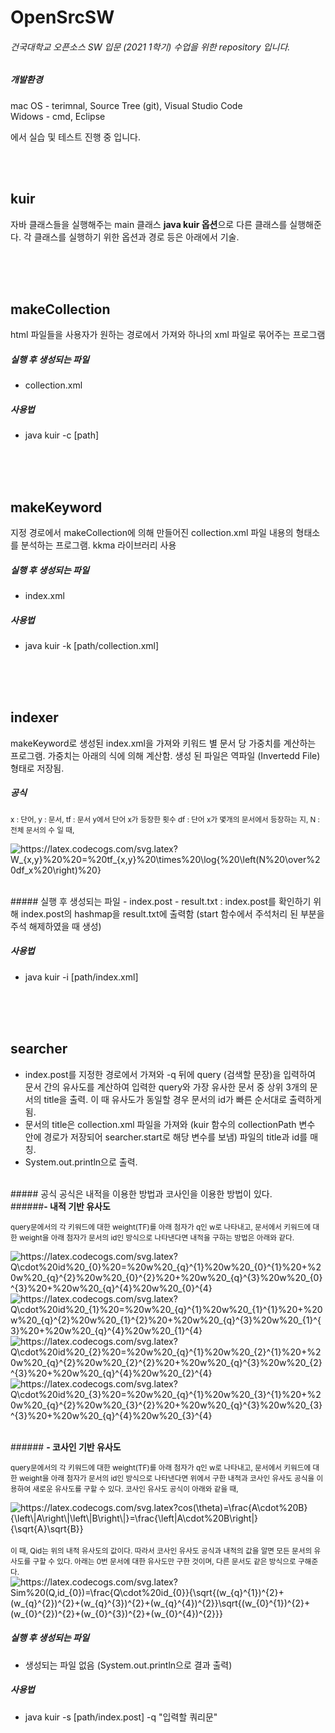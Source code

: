 # OpenSrcSW

###### 건국대학교 오픈소스 SW 입문 (2021 1학기) 수업을 위한 repository 입니다. 

##### 개발환경
mac OS - terimnal, Source Tree (git), Visual Studio Code  
Widows - cmd, Eclipse

에서 실습 및 테스트 진행 중 입니다.

<br/><br/>

## kuir 
자바 클래스들을 실행해주는 main 클래스 <b>java kuir 옵션</b>으로 다른 클래스를 실행해준다. 각 클래스를 실행하기 위한 옵션과 경로 등은 아래에서 기술. 

<br/><br/><br/>

## makeCollection 
html 파일들을 사용자가 원하는 경로에서 가져와 하나의 xml 파일로 묶어주는 프로그램

##### 실행 후 생성되는 파일
- collection.xml

##### 사용법
-  java kuir -c [path]

<br/><br/><br/>

## makeKeyword

지정 경로에서 makeCollection에 의해 만들어진 collection.xml 파일 내용의 형태소를 분석하는 프로그램. kkma 라이브러리 사용

##### 실행 후 생성되는 파일
- index.xml


##### 사용법
- java kuir -k [path/collection.xml]

<br/><br/><br/>

## indexer
makeKeyword로 생성된 index.xml을 가져와 키워드 별 문서 당 가중치를 계산하는 프로그램. 가중치는 아래의 식에 의해 계산함. 생성 된 파일은 역파일 (Invertedd File) 형태로 저장됨.
<br/>
##### 공식 
<small>x : 단어, y : 문서, tf : 문서 y에서 단어 x가 등장한 횟수
df : 단어 x가 몇개의 문서에서 등장하는 지, N : 전체 문서의 수 일 때, </small>

<img src="https://latex.codecogs.com/svg.latex?W_{x,y}%20%20=%20tf_{x,y}%20\times%20\log{%20\left(N%20\over%20df_x%20\right)%20}" title="https://latex.codecogs.com/svg.latex?W_{x,y}%20%20=%20tf_{x,y}%20\times%20\log{%20\left(N%20\over%20df_x%20\right)%20}" /></img>

<br/>
##### 실행 후 생성되는 파일
- index.post
- result.txt : index.post를 확인하기 위해 index.post의 hashmap을 result.txt에 출력함 (start 함수에서 주석처리 된 부분을 주석 해제하였을 때 생성)


##### 사용법
- java kuir -i [path/index.xml]

<br/><br/><br/>
## searcher
- index.post를 지정한 경로에서 가져와 -q 뒤에 query (검색할 문장)을 입력하여 문서 간의 유사도를 계산하여 입력한 query와 가장 유사한 문서 중 상위 3개의 문서의 title을 출력. 이 때 유사도가 동일할 경우 문서의 id가 빠른 순서대로 출력하게 됨.
- 문서의 title은 collection.xml 파일을 가져와 (kuir 함수의 collectionPath 변수 안에 경로가 저장되어 searcher.start로 해당 변수를 보냄) 파일의 title과 id를 매칭.
- System.out.println으로 출력.

<br/>
##### 공식 
공식은 내적을 이용한 방법과 코사인을 이용한 방법이 있다.

<br/>
######<b>- 내적 기반 유사도</b>

<small>query문에서의 각 키워드에 대한 weight(TF)를 아래 첨자가 q인 w로 나타내고, 문서에서 키워드에 대한 weight을 아래 첨자가 문서의 id인 방식으로 나타낸다면 내적을 구하는 방법은 아래와 같다. </small>

<img src="https://latex.codecogs.com/svg.latex?Q\cdot%20id%20_{0}%20=%20w%20_{q}^{1}%20w%20_{0}^{1}%20+%20w%20_{q}^{2}%20w%20_{0}^{2}%20+%20w%20_{q}^{3}%20w%20_{0}^{3}%20+%20w%20_{q}^{4}%20w%20_{0}^{4}" title="https://latex.codecogs.com/svg.latex?Q\cdot%20id%20_{0}%20=%20w%20_{q}^{1}%20w%20_{0}^{1}%20+%20w%20_{q}^{2}%20w%20_{0}^{2}%20+%20w%20_{q}^{3}%20w%20_{0}^{3}%20+%20w%20_{q}^{4}%20w%20_{0}^{4}" /></img>
<img src="https://latex.codecogs.com/svg.latex?Q\cdot%20id%20_{1}%20=%20w%20_{q}^{1}%20w%20_{1}^{1}%20+%20w%20_{q}^{2}%20w%20_{1}^{2}%20+%20w%20_{q}^{3}%20w%20_{1}^{3}%20+%20w%20_{q}^{4}%20w%20_{1}^{4}" title="https://latex.codecogs.com/svg.latex?Q\cdot%20id%20_{1}%20=%20w%20_{q}^{1}%20w%20_{1}^{1}%20+%20w%20_{q}^{2}%20w%20_{1}^{2}%20+%20w%20_{q}^{3}%20w%20_{1}^{3}%20+%20w%20_{q}^{4}%20w%20_{1}^{4}" /></img>
<img src="https://latex.codecogs.com/svg.latex?Q\cdot%20id%20_{2}%20=%20w%20_{q}^{1}%20w%20_{2}^{1}%20+%20w%20_{q}^{2}%20w%20_{2}^{2}%20+%20w%20_{q}^{3}%20w%20_{2}^{3}%20+%20w%20_{q}^{4}%20w%20_{2}^{4}" title="https://latex.codecogs.com/svg.latex?Q\cdot%20id%20_{2}%20=%20w%20_{q}^{1}%20w%20_{2}^{1}%20+%20w%20_{q}^{2}%20w%20_{2}^{2}%20+%20w%20_{q}^{3}%20w%20_{2}^{3}%20+%20w%20_{q}^{4}%20w%20_{2}^{4}" /></img>
<img src="https://latex.codecogs.com/svg.latex?Q\cdot%20id%20_{3}%20=%20w%20_{q}^{1}%20w%20_{3}^{1}%20+%20w%20_{q}^{2}%20w%20_{3}^{2}%20+%20w%20_{q}^{3}%20w%20_{3}^{3}%20+%20w%20_{q}^{4}%20w%20_{3}^{4}" title="https://latex.codecogs.com/svg.latex?Q\cdot%20id%20_{3}%20=%20w%20_{q}^{1}%20w%20_{3}^{1}%20+%20w%20_{q}^{2}%20w%20_{3}^{2}%20+%20w%20_{q}^{3}%20w%20_{3}^{3}%20+%20w%20_{q}^{4}%20w%20_{3}^{4}" /></img>


<br/>
###### <b>- 코사인 기반 유사도</b>

<small>query문에서의 각 키워드에 대한 weight(TF)를 아래 첨자가 q인 w로 나타내고, 문서에서 키워드에 대한 weight을 아래 첨자가 문서의 id인 방식으로 나타낸다면 위에서 구한 내적과 코사인 유사도 공식을 이용하여 새로운 유사도를 구할 수 있다. 코사인 유사도 공식이 아래와 같을 때,</small>

<img src="https://latex.codecogs.com/svg.latex?cos(\theta)=\frac{A\cdot%20B}{\left\|A\right\|\left\|B\right\|}=\frac{\left|A\cdot%20B\right|}{\sqrt{A}\sqrt{B}}" title="https://latex.codecogs.com/svg.latex?cos(\theta)=\frac{A\cdot%20B}{\left\|A\right\|\left\|B\right\|}=\frac{\left|A\cdot%20B\right|}{\sqrt{A}\sqrt{B}}" />
<br/><br/>
<small>이 때, Qid는 위의 내적 유사도의 값이다. 따라서 코사인 유사도 공식과 내적의 값을 알면 모든 문서의 유사도를 구할 수 있다. 아래는 0번 문서에 대한 유사도만 구한 것이며, 다른 문서도 같은 방식으로 구해준다. </small> 

<img src="https://latex.codecogs.com/svg.latex?Sim%20(Q,id_{0})=\frac{Q\cdot%20id_{0}}{\sqrt{(w_{q}^{1})^{2}+(w_{q}^{2})^{2}+(w_{q}^{3})^{2}+(w_{q}^{4})^{2}}\sqrt{(w_{0}^{1})^{2}+(w_{0}^{2})^{2}+(w_{0}^{3})^{2}+(w_{0}^{4})^{2}}}" title="https://latex.codecogs.com/svg.latex?Sim%20(Q,id_{0})=\frac{Q\cdot%20id_{0}}{\sqrt{(w_{q}^{1})^{2}+(w_{q}^{2})^{2}+(w_{q}^{3})^{2}+(w_{q}^{4})^{2}}\sqrt{(w_{0}^{1})^{2}+(w_{0}^{2})^{2}+(w_{0}^{3})^{2}+(w_{0}^{4})^{2}}}" />

<br/>

##### 실행 후 생성되는 파일
- 생성되는 파일 없음 (System.out.println으로 결과 출력)


##### 사용법
- java kuir -s [path/index.post] -q "입력할 쿼리문"
